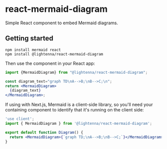 # react-mermaid-diagram

Simple React component to embed Mermaid diagrams.

## Getting started

```
npm install mermaid react
npm install @lightenna/react-mermaid-diagram
```

Then use the component in your React app:

```jsx
import {MermaidDiagram} from "@lightenna/react-mermaid-diagram";

const diagram_text="graph TD\nA-->B;\nB-->C;\n";
return <MermaidDiagram>
  {diagram_text}
</MermaidDiagram>;
```

If using with Next.js, Mermaid is a client-side library, so you'll need your containing component to identify that it's running on the client side:

```jsx
'use client';
import { MermaidDiagram } from '@lightenna/react-mermaid-diagram';

export default function Diagram() {
  return <MermaidDiagram>{`graph TD;\nA-->B;\nB-->C;`}</MermaidDiagram>;
}
```
